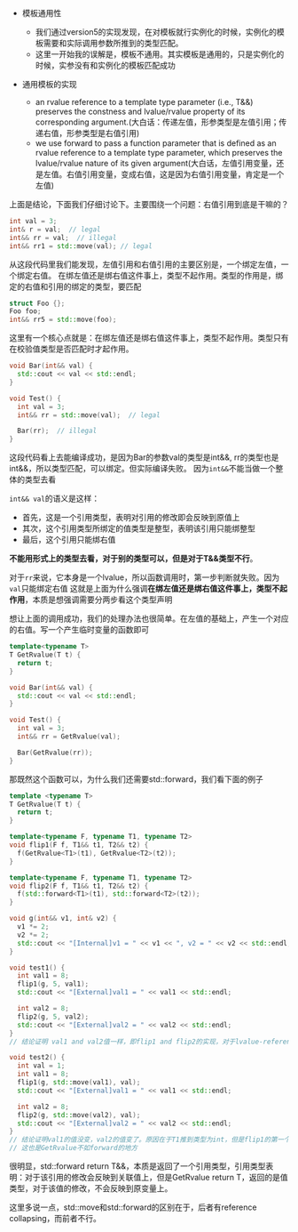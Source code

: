 - 模板通用性
  - 我们通过version5的实现发现，在对模板就行实例化的时候，实例化的模板需要和实际调用参数所推到的类型匹配。
  - 这里一开始我的误解是，模板不通用。其实模板是通用的，只是实例化的时候，实参没有和实例化的模板匹配成功

- 通用模板的实现
  - an rvalue reference to a template type parameter (i.e., T&&) preserves the constness and lvalue/rvalue property of its corresponding argument.(大白话：传递左值，形参类型是左值引用；传递右值，形参类型是右值引用)
  - we use forward to pass a function parameter that is defined as an rvalue reference to a template type parameter, which preserves the lvalue/rvalue nature of its given argument(大白话，左值引用变量，还是左值。右值引用变量，变成右值，这是因为右值引用变量，肯定是一个左值)

上面是结论，下面我们仔细讨论下。主要围绕一个问题：右值引用到底是干嘛的？

```cpp
int val = 3;
int& r = val;  // legal
int&& rr = val;  // illegal
int&& rr1 = std::move(val); // legal
```

从这段代码里我们能发现，左值引用和右值引用的主要区别是，一个绑定左值，一个绑定右值。
在绑左值还是绑右值这件事上，类型不起作用。类型的作用是，绑定的右值和引用的绑定的类型，要匹配

```cpp
struct Foo {};
Foo foo;
int&& rr5 = std::move(foo);  
```

这里有一个核心点就是：在绑左值还是绑右值这件事上，类型不起作用。类型只有在校验值类型是否匹配时才起作用。

```cpp
void Bar(int&& val) {
  std::cout << val << std::endl;
}

void Test() {
  int val = 3;
  int&& rr = std::move(val);  // legal

  Bar(rr);  // illegal
}
```

这段代码看上去能编译成功，是因为Bar的参数val的类型是int&&, rr的类型也是int&&，所以类型匹配，可以绑定。但实际编译失败。
因为```int&&```不能当做一个整体的类型去看

```int&& val```的语义是这样：
- 首先，这是一个引用类型，表明对引用的修改即会反映到原值上
- 其次，这个引用类型所绑定的值类型是整型，表明该引用只能绑整型
- 最后，这个引用只能绑右值

**不能用形式上的类型去看，对于别的类型可以，但是对于T&&类型不行**。

对于```rr```来说，它本身是一个lvalue，所以函数调用时，第一步判断就失败。因为```val```只能绑定右值
这就是上面为什么强调**在绑左值还是绑右值这件事上，类型不起作用**，本质是想强调需要分两步看这个类型声明

想让上面的调用成功，我们的处理办法也很简单。在左值的基础上，产生一个对应的右值。写一个产生临时变量的函数即可
```cpp
template<typename T>
T GetRvalue(T t) {
  return t;
}

void Bar(int&& val) {
  std::cout << val << std::endl;
}

void Test() {
  int val = 3;
  int&& rr = GetRvalue(val);  

  Bar(GetRvalue(rr)); 
}
```

那既然这个函数可以，为什么我们还需要std::forward，我们看下面的例子

```cpp
template <typename T>
T GetRvalue(T t) {
  return t;
}

template<typename F, typename T1, typename T2>
void flip1(F f, T1&& t1, T2&& t2) {
  f(GetRvalue<T1>(t1), GetRvalue<T2>(t2));
}

template<typename F, typename T1, typename T2>
void flip2(F f, T1&& t1, T2&& t2) {
  f(std::forward<T1>(t1), std::forward<T2>(t2));
}

void g(int&& v1, int& v2) {
  v1 *= 2;
  v2 *= 2;
  std::cout << "[Internal]v1 = " << v1 << ", v2 = " << v2 << std::endl;
}

void test1() {
  int val1 = 8;
  flip1(g, 5, val1);
  std::cout << "[External]val1 = " << val1 << std::endl;

  int val2 = 8;
  flip2(g, 5, val2);
  std::cout << "[External]val2 = " << val2 << std::endl;
}
// 结论证明 val1 and val2值一样，即flip1 and flip2的实现，对于lvalue-reference没有区别

void test2() {
  int val = 1;
  int val1 = 8;
  flip1(g, std::move(val1), val);
  std::cout << "[External]val1 = " << val1 << std::endl;

  int val2 = 8;
  flip2(g, std::move(val2), val);
  std::cout << "[External]val2 = " << val2 << std::endl;
}
// 结论证明val1的值没变，val2的值变了。原因在于T1推到类型为int，但是flip1的第一个参数是int, flip2的第一个参数是int&&，是一个引用，自然能反映对于原变量的修改
// 这也是GetRvalue不如forward的地方
```

很明显，std::forward<T> return T&&，本质是返回了一个引用类型，引用类型表明：对于该引用的修改会反映到关联值上，但是GetRvalue<T> return T，返回的是值类型，对于该值的修改，不会反映到原变量上。

这里多说一点，std::move和std::forward的区别在于，后者有reference collapsing，而前者不行。